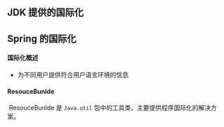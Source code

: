 ## JDK 提供的国际化







## Spring 的国际化

#### 国际化概述

* 为不同用户提供符合用户语言环境的信息

#### ResouceBunlde

​		ResouceBunlde 是 `Java.util` 包中的工具类，主要提供程序国际化的解决方案。

